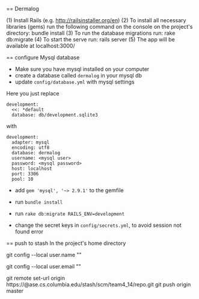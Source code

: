 == Dermalog

(1) Install Rails (e.g. http://railsinstaller.org/en)
(2) To install all necessary libraries (gems) run the following command on the console on the project's directory:
  bundle install
(3) To run the database migrations run:
  rake db:migrate
(4) To start the serve run:
  rails server
(5) The app will be available at localhost:3000/

== configure Mysql database

* Make sure you have mysql installed on your computer
* create a database called `dermalog` in your mysql db
* update `config/database.yml` with mysql settings

Here you just replace
```
development:
  <<: *default
  database: db/development.sqlite3
```
with
```
development:
  adapter: mysql
  encoding: utf8
  database: dermalog
  username: <mysql user>
  password: <mysql password>
  host: localhost
  port: 3306
  pool: 10

```

* add `gem 'mysql', '~> 2.9.1'` to the gemfile
* run `bundle install`
* run `rake db:migrate RAILS_ENV=development`

* change the secret keys in `config/secrets.yml`, to avoid session not found error

== push to stash
In the project's home directory

  git config --local user.name "<your full name>"

  git config --local user.email "<columbia email>"

  git remote set-url origin https://<username>@ase.cs.columbia.edu/stash/scm/team4_14/repo.git
  git push origin master
